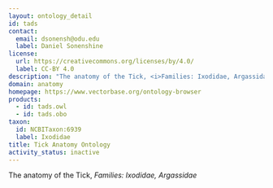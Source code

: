 ```yaml
---
layout: ontology_detail
id: tads
contact:
  email: dsonensh@odu.edu
  label: Daniel Sonenshine
license:
  url: https://creativecommons.org/licenses/by/4.0/
  label: CC-BY 4.0
description: "The anatomy of the Tick, <i>Families: Ixodidae, Argassidae</i>"
domain: anatomy
homepage: https://www.vectorbase.org/ontology-browser
products:
  - id: tads.owl
  - id: tads.obo
taxon:
  id: NCBITaxon:6939
  label: Ixodidae
title: Tick Anatomy Ontology
activity_status: inactive
---
```


The anatomy of the Tick, <i>Families: Ixodidae, Argassidae</i>
